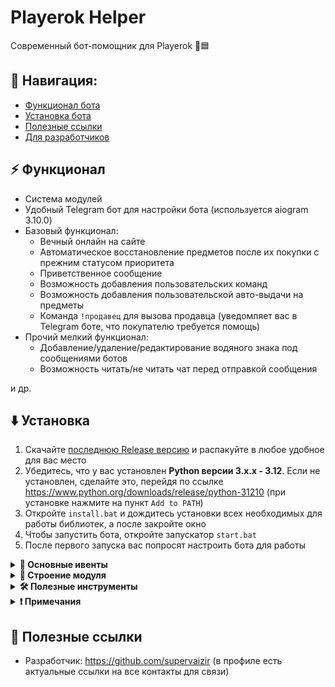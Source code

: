 # Playerok Helper
Современный бот-помощник для Playerok 🤖🟦

## 🧭 Навигация:
- [Функционал бота](#-функционал)
- [Установка бота](#%EF%B8%8F-установка)
- [Полезные ссылки](#-полезные-ссылки)
- [Для разработчиков](#-для-разработчиков)

## ⚡ Функционал
- Система модулей
- Удобный Telegram бот для настройки бота (используется aiogram 3.10.0)
- Базовый функционал:
  - Вечный онлайн на сайте
  - Автоматическое восстановление предметов после их покупки с прежним статусом приоритета
  - Приветственное сообщение
  - Возможность добавления пользовательских команд
  - Возможность добавления пользовательской авто-выдачи на предметы
  - Команда `!продавец` для вызова продавца (уведомляет вас в Telegram боте, что покупателю требуется помощь)
- Прочий мелкий функционал:
  - Добавление/удаление/редактирование водяного знака под сообщениями ботов
  - Возможность читать/не читать чат перед отправкой сообщения
  
и др.

## ⬇️ Установка
1. Скачайте [последнюю Release версию](https://github.com/b1lsonchik/playerokhelper/releases/latest) и распакуйте в любое удобное для вас место
2. Убедитесь, что у вас установлен **Python версии 3.x.x - 3.12**. Если не установлен, сделайте это, перейдя по ссылке https://www.python.org/downloads/release/python-31210 (при установке нажмите на пункт `Add to PATH`)
3. Откройте `install.bat` и дождитесь установки всех необходимых для работы библиотек, а после закройте окно
4. Чтобы запустить бота, откройте запускатор `start.bat`
5. После первого запуска вас попросят настроить бота для работы

<details>
  <summary><strong>📌 Основные ивенты</strong></summary>

  ### Ивенты бота (BOT_EVENT_HANDLERS)

  Ивенты, которые выполняются при определённом действии бота.

  | Ивент | Когда вызывается | Передающиеся аргументы |
  |-------|------------------|------------------------|
  | `ON_MODULE_CONNECTED` | При подключении модуля | `Module` |
  | `ON_MODULE_ENABLED` | При включении модуля | `Module` |
  | `ON_MODULE_DISABLED` | При выключении модуля | `Module` |
  | `ON_MODULE_RELOADED` | При перезагрузке модуля | `Module` |
  | `ON_INIT` | При инициализации бота | `-` |
  | `ON_PLAYEROK_BOT_INIT` | При инициализации (запуске) Playerok бота | `PlayerokBot` |
  | `ON_TELEGRAM_BOT_INIT` | При инициализации (запуске) Telegram бота | `TelegramBot` |

  ### Ивенты Playerok (PLAYEROK_EVENT_HANDLERS)

  Ивенты, получаемые в слушателе событий в Playerok боте.

  | Ивент | Когда вызывается | Передающиеся аргументы |
  |-------|------------------|------------------------|
  | `EventTypes.CHAT_INITIALIZED` | Чат инициализирован | `PlayerokBot`, `ChatInitializedEvent` |
  | `EventTypes.NEW_MESSAGE` | Новое сообщение в чате | `PlayerokBot`, `NewMessageEvent` |
  | `EventTypes.NEW_DEAL` | Создана новая сделка (когда покупатель оплатил товар) | `PlayerokBot`, `NewDealEvent` |
  | `EventTypes.NEW_REVIEW` | Новый отзыв по сделке | `PlayerokBot`, `NewReviewEvent` |
  | `EventTypes.DEAL_CONFIRMED` | Сделка подтверждена | `PlayerokBot`, `DealConfirmedEvent` |
  | `EventTypes.DEAL_ROLLED_BACK` | Продавец оформил возврат сделки | `PlayerokBot`, `DealRolledBackEvent` |
  | `EventTypes.DEAL_HAS_PROBLEM` | Пользователь сообщил о проблеме в сделке | `PlayerokBot`, `DealHasProblemEvent` |
  | `EventTypes.DEAL_PROBLEM_RESOLVED` | Проблема в сделке решена | `PlayerokBot`, `DealProblemResolvedEvent` |
  | `EventTypes.DEAL_STATUS_CHANGED` | Статус сделки изменён | `PlayerokBot`, `DealStatusChangedEvent` |
  | `EventTypes.ITEM_PAID` | Пользователь оплатил предмет | `PlayerokBot`, `ItemPaidEvent` |
  | `EventTypes.ITEM_SENT` | Предмет отправлен (продавец подтвердил выполнение сделки) | `PlayerokBot`, `ItemSentEvent` |

</details>

<details>
  <summary><strong>📁 Строение модуля</strong></summary>  
  
  </br>Модуль - это папка, внутри которой находятся важные компоненты. Вы можете изучить строение модуля, опираясь на [шаблонный модуль](.templates/forms_module), но стоит понимать, что это лишь пример, сделанный нами.

  Обязательные константы хендлеров:
  | Константа | Тип | Описание |
  |-----------|-----|----------|
  | `BOT_EVENT_HANDLERS` | `dict[str, list[Any]]` | В этом словаре задаются хендлеры ивентов бота |
  | `PLAYEROK_EVENT_HANDLERS` | `dict[EventTypes, list[Any]` | В этом словаре задаются хендлеры ивентов Playerok |
  | `TELEGRAM_BOT_ROUTERS` | `list[Router]` | В этом массиве задаются роутеры модульного Telegram бота  |

  Обязательные константы метаданных:
  | Константа | Тип | Описание |
  |-----------|-----|----------|
  | `PREFIX` | `str` | Префикс |
  | `VERSION` | `str` | Версия |
  | `NAME` | `str` | Название |
  | `DESCRIPTION` | `str` | Описание |
  | `AUTHORS` | `str` | Авторы |
  | `LINKS` | `str` | Ссылки на авторов |

  Также, если модуль требует дополнительных зависимостей, в нём должен быть файл зависимостей **requirements.txt**, которые будут сами скачиваться при загрузке всех модулей бота.

  #### 🔧 Пример содержимого:
  Обратите внимание, что метаданные были вынесены в отдельный файл `meta.py`, но импортируются в `__init__.py`.
  Это сделано для избежания конфликтов импорта в дальнейшей части кода модуля.

  **`meta.py`**:
  ```python
  from colorama import Fore, Style

  PREFIX = f"{Fore.LIGHTCYAN_EX}[test module]{Fore.WHITE}"
  VERSION = "0.1"
  NAME = "test_module"
  DESCRIPTION = "Тестовый модуль. /test_module в Telegram боте для управления"
  AUTHORS = "https://t.me/supervaizir"
  LINKS = "https://t.me/PlayerokHelper_news"
  ```

  **`__init__.py`**:
  ```python
  from playerokapi.listener.events import EventTypes
  from core.modules_manager import Module, disable_module

  from .plbot.handlers import on_playerok_bot_init, on_new_message, on_new_deal
  from .tgbot import router
  from .tgbot._handlers import on_telegram_bot_init
  from .meta import *
  

  _module: Module = None


  def set_module(module: Module):
      global _module
      _module = module

  def get_module():
      return _module
  
  def on_module_connected(module: Module):
      try:
          set_module(module)
          print(f"{PREFIX} Модуль подключен и активен")
      except:
          disable_module(_module.uuid)
  

  BOT_EVENT_HANDLERS = {
      "ON_MODULE_CONNECTED": [on_module_connected],
      "ON_PLAYEROK_BOT_INIT": [on_playerok_bot_init],
      "ON_TELEGRAM_BOT_INIT": [on_telegram_bot_init]
  }
  PLAYEROK_EVENT_HANDLERS = {
      EventTypes.NEW_MESSAGE: [on_new_message],
      EventTypes.NEW_DEAL: [on_new_deal],
      # ...
  }
  TELEGRAM_BOT_ROUTERS = [router]
  ```

</details>

<details>
  <summary><strong>🛠️ Полезные инструменты</strong></summary>  
  
  ### 📝 Настроенные врапперы файлов конфигурации и файлов данных
  Вместо того, чтобы лишний раз мучаться с файлами конфигурациями, написанием кода для управлениями ими, мы подготовили для вас готовое решение.
  У бота есть уже настроенные классы в файлах [`settings.py`](settings.py) и [`data.py`](data.py)

  #### Как это работает?
  Допустим, вы хотите создать файл конфигурации в своём модуле, для этого вам нужно будет создать файл `settings.py` в корне папки модуля.
  Содержимое `settings.py` должно быть примерно следующим:
  ```python
  import os
  from settings import (
      Settings as sett,
      SettingsFile
  )


  CONFIG = SettingsFile(
      name="config", #  название файла конфигурации
      path=os.path.join(os.path.dirname(__file__), "module_settings", "config.json"), #  путь к файлу конфигурации (в данном случае относительно папки модуля)
      need_restore=True, #  нужно ли восстанавливать конфиг
      default={
          "bool_param": True,
          "str_param": "qwerty",
          "int_param": 123
      } #  стандартное содержимое файла
  )

  DATA = [CONFIG]


  class Settings:
    
      @staticmethod
      def get(name: str) -> dict:
          return sett.get(name, DATA)

      @staticmethod
      def set(name: str, new: list | dict) -> dict:
          return sett.set(name, new, DATA)
  ```

  Файл конфигурации задаётся с помощью датакласса `SettingsFile`, который в свою очередь, передаётся в массив `DATA`.
  
  Далее, получить данные из конфига или сохранить данные в конфиг можно вот так:
  ```python
  from . import settings as sett

  config = sett.get("config") #  получаем конфиг
  print(config["bool_param"]) # -> True
  print(config["str_param"]) #  -> qwerty
  print(config["int_param"]) #  -> 123
  config["bool_param"] = False
  config["str_param"] = "uiop"
  config["int_param"] = 456
  sett.set("config", config) #  задаём конфигу новое значение
  ```

  Задавая конфигу новое значение, оно сразу записывается в его файл. Также и при получении, берутся актуальные данные из файла.

  Описание аргументов датакласса `SettingsFile`:
  | Аргумент | Описание |
  |----------|----------|
  | `name` | Название файла конфигурации, которое будем использовать при получении и записи |
  | `path` | Путь к файлу конфигурации |
  | `need_restore` | Нужно ли восстанавливать конфиг? Допустим, в стандартное значение конфига у вас добавились новые данные, а в уже созданном **ранее** файле конфигурации они отсутствуют. Если параметр включен, скрипт будет сверять текущие данные конфига со стандартными указанными, и если в текущих данных не будет того или иного ключа, который есть в стандартном значении, он автоматически добавится в конфиг. Так же, если тип значения ключа стандартного конфига не соответствует существующему (например, в файле **строковый** тип, а в стандартном значении **числовой**), также этот ключ в текущем конфиге будет заменён на стандартное значение |
  | `default` | Стандартное значение файла конфигурации |


  </br>Точно также устроен и файл данных, но он нужен для хранения информации, собранной самим скриптом, а не указанной пользователей.
  Например, вы хотите создать файл данных в своём модуле, для этого вам нужно будет создать файл `data.py` в корне папки модуля.
  
  Содержимое `data.py` должно быть примерно следующим:
  ```python
  import os
  from data import (
      Data as data,
      DataFile
  )


  LATEST_EVENTS_TIMES = DataFile(
      name="new_forms", #  название файла данных
      path=os.path.join(os.path.dirname(__file__), "module_data", "new_forms.json"), #  путь к файлу данных (в данном случае относительно папки модуля)
      default={} #  стандартное содержимое файла
  )

  DATA = [LATEST_EVENTS_TIMES]


  class Data:

      @staticmethod
      def get(name: str) -> dict:
          return data.get(name, DATA)

      @staticmethod
      def set(name: str, new: list | dict) -> dict:
          return data.set(name, new, DATA)
  ```

  Здесь всё аналогично файлу конфигурации, только служит для другой задачи.


  ### 🔌 Удобное управление состояниями модуля
  Используя методы из `core/modules.py`, можно удобно включать/выключать/перезагружать текущий модуль.
  Для того, чтобы это сделать, нужно прежде всего получить UUID текущего запущенного модуля, который генерируется при его инициализации.
  
  Например, в файле `__init__.py` можно делать так:
  ```python
  # import ...


  _module: Module = None


  def set_module(module: Module):
      global _module
      _module = module

  def get_module():
      return _module
  

  BOT_EVENT_HANDLERS = {
      "ON_MODULE_CONNECTED": [set_module],
      # ...
  }
  # ...
  ```

  А потом в любом удобном месте управлять модулем:
  ```python
  from core.modules import enable_module, disable_module, reload_module

  from . import get_module


  disable_module(get_module().uuid) #  выключает модуль
  enable_module(get_module().uuid) #  включает модуль
  reload_module(get_module().uuid) #  перезагружает модуль
  ```

</details>

<details>
  <summary><strong>❗ Примечания</strong></summary>

  </br>Функционал Telegram бота написан на библиотеке aiogram 3, система внедрения пользовательского функционала Telegram бота работает на основе роутеров, которые сливаются с основным, главным роутером бота.
  И так, как они сливаются воедино, могут возникнуть осложнения, если, например Callback данные имеют идентичное название. Поэтому, после написания функционала Telegram бота для модуля, лучше переименуйте
  эти данные уникальным образом, чтобы они не совпадали с названиями основного бота или дополнительных подключаемых модулей.

</details>


## 🔗 Полезные ссылки
- Разработчик: https://github.com/supervaizir (в профиле есть актуальные ссылки на все контакты для связи)
